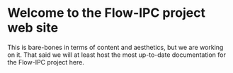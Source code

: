 # Welcome to the Flow-IPC project web site

This is bare-bones in terms of content and aesthetics, but we are working on it.  That said we will at least host the most up-to-date documentation for the Flow-IPC project here.

